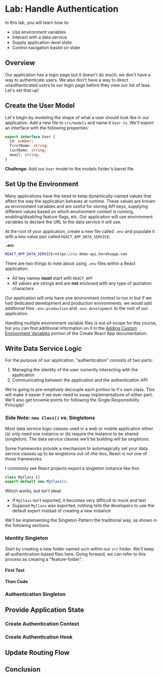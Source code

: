 # Lab: Handle Authentication

In this lab, you will learn how to:

- Use environment variables
- Interact with a data service
- Supply application-level state
- Control navigation based on state

## Overview

Our application has a login page but it doesn't do much; we don't have a way to authenticate users. We also don't have a way to direct unauthenticated users to our login page before they view our list of teas. Let's set that up!

## Create the User Model

Let's begin by modeling the shape of what a user should look like in our application. Add a new file to `src/models` and name it `User.ts`. We'll export an interface with the following properties:

```TypeScript
export interface User {
  id: number;
  firstName: string;
  lastName: string;
  email: string;
}
```

**Challenge:** Add our `User` model to the models folder's barrel file.

## Set Up the Environment

Many applications have the need to keep dynamically-named values that affect the way the application behaves at runtime. These values are known as environment variables and are useful for storing API keys, supplying different values based on which environment context is running, enabling/disabling feature flags, etc. Our application will use environment variables to declare the URL to the data service it will use.

At the root of your application, create a new file called `.env` and populate it with a key-value pair called `REACT_APP_DATA_SERVICE`:

**`.env`**

```bash
REACT_APP_DATA_SERVICE=https://cs-demo-api.herokuapp.com
```

There are two things to note about using `.env` files within a React application:

- All key names **must** start with `REACT_APP`
- All values are strings and are **not** enclosed with any type of quotation characters

Our application will only have one environment context to run in but if we had dedicated development and production environments, we would add additional files `.env.production` and `.env.development` to the root of our application.

Handling multiple environment variable files is out-of-scope for this course, but you can find additional information on it in the <a href="https://create-react-app.dev/docs/adding-custom-environment-variables/" target="_blank">Adding Custom Environment Variables</a> portion of the Create React App documentation.

## Write Data Service Logic

For the purpose of our application, "authentication" consists of two parts:

1. Managing the identity of the user currently interacting with the application
2. Communicating between the application and the authentication API

We're going to pre-emptively decouple each portion to it's own class. This will make it easier if we ever need to swap implementations of either part. We'll also get brownie points for following the Single Responsibility Principle!

### Side Note: `new Class()` vs. Singletons

Most data service logic classes used in a web or mobile application either (a) only need one instance or (b) require the instance to be shared (singleton). The data service classes we'll be building will be singletons.

Some frameworks provide a mechanism to automagically set your data service classes up to be singletons out-of-the-box, React is not one of those frameworks.

I commonly see React projects export a singleton instance like this:

```TypeScript
class MyClass {}
export default new MyClass();
```

Which works, but isn't ideal:

- If `MyClass` isn't exported, it becomes very difficult to mock and test
- Suppose `MyClass` was exported, nothing tells the developers to use the default export instead of creating a new instance

We'll be implementing the Singleton Pattern the traditional way, as shown in the following sections.

### Identity Singleton

Start by creating a new folder named `auth` within our `src` folder. We'll keep all authentication-based files here. Going forward, we can refer to this process as creating a "feature-folder".

#### First Test

#### Then Code

### Authentication Singleton

## Provide Application State

### Create Authentication Context

### Create Authentication Hook

## Update Routing Flow

## Conclusion
